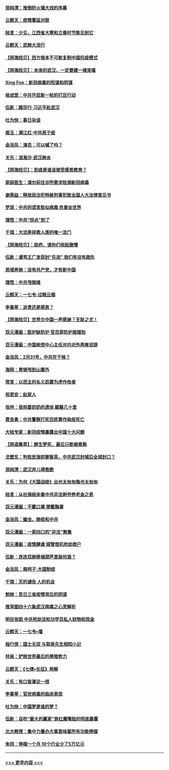 #### [郑纯清：推倒防火墙大戏的序幕](../pages/nsc993/n11940838.md?t=03151502) 
#### [云鹤天：疫情蔓延对联](../pages/nsc993/n11940579.md?t=03151502) 
#### [陆言：少见，江西省大寒和立春时节能见到它](../pages/nsc993/n11939983.md?t=03151502) 
#### [云鹤天：武肺大流行](../pages/nsc993/n11939902.md?t=03151502) 
#### [【网海拾贝】西方根本不可能复制中国抗疫模式](../pages/nsc993/n11939725.md?t=03151502) 
#### [【网海拾贝】：未来的武汉，一定要建一堵哭墙](../pages/nsc993/n11938684.md?t=03151502) 
#### [Xing Foo：新冠病毒的阳谋和阴谋](../pages/nsc993/n11936086.md?t=03151502) 
#### [侯成罡：中共开启新一轮的打压行动](../pages/nsc993/n11935730.md?t=03151502) 
#### [伍新：踏莎行‧习近平赴武汉](../pages/nsc993/n11935157.md?t=03151502) 
#### [吐为快：春日杂谈](../pages/nsc993/n11934776.md?t=03151502) 
#### [振玉：满江红‧中共恶于疫](../pages/nsc993/n11934647.md?t=03151502) 
#### [金浴凤：演员：可以喊了吗？](../pages/nsc993/n11934602.md?t=03151502) 
#### [关乐：浪淘沙·武汉肺炎](../pages/nsc993/n11931792.md?t=03151502) 
#### [【网海拾贝】：到底是谁该接受感恩教育？](../pages/nsc993/n11931552.md?t=03151502) 
#### [家庭医生：请勿前往诊所要求检测新冠病毒](../pages/nsc993/n11929190.md?t=03151502) 
#### [谢燕益：释放政治犯特赦刑事犯致全国人大法律意见书](../pages/nsc993/n11928978.md?t=03151502) 
#### [罗琼：中共的谎言胜似病毒 危害全世界](../pages/nsc993/n11922636.md?t=03151502) 
#### [理悟：中共“拐点”到了](../pages/nsc993/n11928496.md?t=03151502) 
#### [千瑞：大法是拯救人类的唯一法门](../pages/nsc993/n11927637.md?t=03151502) 
#### [【网海拾贝】：政府，请你们收起傲慢](../pages/nsc993/n11926932.md?t=03151502) 
#### [伍新：谩骂王广发获封“先进” 我们有没有疏失](../pages/nsc993/n11926101.md?t=03151502) 
#### [思域奔驰：没有共产党，才有新中国](../pages/nsc993/n11926058.md?t=03151502) 
#### [理悟：中共甩锅难](../pages/nsc993/n11925355.md?t=03151502) 
#### [云鹤天：一七令·过眼云烟](../pages/nsc993/n11925284.md?t=03151502) 
#### [李春草：追责还是感恩？](../pages/nsc993/n11925274.md?t=03151502) 
#### [【网海拾贝】世界欠中国一声感谢？无耻之尤！](../pages/nsc993/n11925239.md?t=03151502) 
#### [双元漫画：医护缺防护 官员穿防护服摆拍](../pages/nsc993/n11923899.md?t=03151502) 
#### [双元漫画：中国疾控中心主任对内对外两套说辞](../pages/nsc993/n11921994.md?t=03151502) 
#### [金浴凤：2月31号，中共在干啥？](../pages/nsc993/n11922706.md?t=03151502) 
#### [海网：黑锅甩到山寨外](../pages/nsc993/n11922688.md?t=03151502) 
#### [常言：以民主的名义启蒙为虎作伥者](../pages/nsc993/n11922217.md?t=03151502) 
#### [祝君安：赵家人](../pages/nsc993/n11922209.md?t=03151502) 
#### [张林：我抱着奶奶的遗体 颠簸几十里](../pages/nsc993/n11920945.md?t=03151502) 
#### [费良勇：中共警察打死百姓算作染疫死亡](../pages/nsc993/n11919264.md?t=03151502) 
#### [大陆专家：新冠疫情暴露出中国十大问题](../pages/nsc993/n11919187.md?t=03151502) 
#### [【网语集萃】：醉生梦死，最后只能被煮熟](../pages/nsc993/n11918994.md?t=03151502) 
#### [戈壁东：判桂民海抓黎智英，中共武汉封城后全球封口？](../pages/nsc993/n11917982.md?t=03151502) 
#### [郑纯清：武汉弃儿得救歌](../pages/nsc993/n11917881.md?t=03151502) 
#### [关乐：为何《大国战疫》出也太匆匆隐也太匆匆](../pages/nsc993/n11917792.md?t=03151502) 
#### [陆言：从社保结余看中共非法剥夺养老金之恶](../pages/nsc993/n11917084.md?t=03151502) 
#### [双元漫画：不戴口罩 便戴胸罩](../pages/nsc993/n11916447.md?t=03151502) 
#### [金浴凤：蝗虫，肺疫和中共](../pages/nsc993/n11916904.md?t=03151502) 
#### [双元漫画：一家四口的“非法”聚集](../pages/nsc993/n11916378.md?t=03151502) 
#### [双元漫画：疫情肆虐 城管借机抢劫商户](../pages/nsc993/n11916310.md?t=03151502) 
#### [伍新：连连双肺移植葫芦里装何酒？](../pages/nsc993/n11913667.md?t=03151502) 
#### [金浴凤：南柯子·大国制疫](../pages/nsc993/n11913657.md?t=03151502) 
#### [千瑞：天的谴告  人的机会](../pages/nsc993/n11913309.md?t=03151502) 
#### [勉映：吾日三省疫情背后的阴谋](../pages/nsc993/n11913079.md?t=03151502) 
#### [推背图四十六象武汉病毒之心灵解析](../pages/nsc993/n11911761.md?t=03151502) 
#### [明目张胆 中共抢劫法轮功学员私人财物和现金](../pages/nsc993/n11910262.md?t=03151502) 
#### [云鹤天：一七令▪墙](../pages/nsc993/n11910627.md?t=03151502) 
#### [独行侠：国士无双 与郭泉先生相知小记](../pages/nsc993/n11910613.md?t=03151502) 
#### [林泉：铲除世界最后的黑暗势力](../pages/nsc993/n11909320.md?t=03151502) 
#### [云鹤天：《七律▪长征》再解](../pages/nsc993/n11909327.md?t=03151502) 
#### [关乐：有口皆罩这一捂](../pages/nsc993/n11908393.md?t=03151502) 
#### [李春草：官状病毒的临床表现](../pages/nsc993/n11908339.md?t=03151502) 
#### [吐为快：中国梦是谁的梦？](../pages/nsc993/n11906564.md?t=03151502) 
#### [伍新：自吹“最大的赢家”是红魔嘴脸的彻底暴露](../pages/nsc993/n11906407.md?t=03151502) 
#### [北大教授：集中力量办大事意味着所有功能停摆](../pages/nsc993/n11904800.md?t=03151502) 
#### [朱同：停摆一个月 10个行业少了5万亿元](../pages/nsc993/n11904498.md?t=03151502) 

----
#### [ >>> 更早内容 <<< ](../indexes/nsc993-earlier.md)
